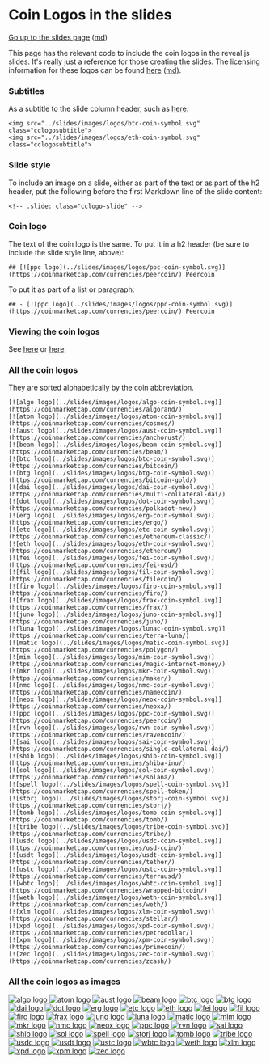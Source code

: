 Coin Logos in the slides
========================

[Go up to the slides page](../index.html) ([md](../index.md))


This page has the relevant code to include the coin logos in the reveal.js slides.  It's really just a reference for those creating the slides.  The licensing information for these logos can be found [here](images/logos/readme.html) ([md](images/logos/readme.md)).


### Subtitles

As a subtitle to the slide column header, such as [here](stablecoins.html#/casestudy):

```
<img src="../slides/images/logos/btc-coin-symbol.svg" class="cclogosubtitle">
<img src="../slides/images/logos/eth-coin-symbol.svg" class="cclogosubtitle">
```

### Slide style

To include an image on a slide, either as part of the text or as part of the h2 header, put the following before the first Markdown line of the slide content:

```
<!-- .slide: class="cclogo-slide" -->
```


### Coin logo

The text of the coin logo is the same.  To put it in a h2 header (be sure to include the slide style line, above):

```
## [![ppc logo](../slides/images/logos/ppc-coin-symbol.svg)](https://coinmarketcap.com/currencies/peercoin/) Peercoin
```

To put it as part of a list or paragraph:

```
## - [![ppc logo](../slides/images/logos/ppc-coin-symbol.svg)](https://coinmarketcap.com/currencies/peercoin/) Peercoin
```

### Viewing the coin logos

See [here](images/logos/readme.html) or [here](../uva/introduction.html#/allcoins).


### All the coin logos

They are sorted alphabetically by the coin abbreviation.

```
[![algo logo](../slides/images/logos/algo-coin-symbol.svg)](https://coinmarketcap.com/currencies/algorand/)
[![atom logo](../slides/images/logos/atom-coin-symbol.svg)](https://coinmarketcap.com/currencies/cosmos/)
[![aust logo](../slides/images/logos/aust-coin-symbol.svg)](https://coinmarketcap.com/currencies/anchorust/)
[![beam logo](../slides/images/logos/beam-coin-symbol.svg)](https://coinmarketcap.com/currencies/beam/)
[![btc logo](../slides/images/logos/btc-coin-symbol.svg)](https://coinmarketcap.com/currencies/bitcoin/)
[![btg logo](../slides/images/logos/btg-coin-symbol.svg)](https://coinmarketcap.com/currencies/bitcoin-gold/)
[![dai logo](../slides/images/logos/dai-coin-symbol.svg)](https://coinmarketcap.com/currencies/multi-collateral-dai/)
[![dot logo](../slides/images/logos/dot-coin-symbol.svg)](https://coinmarketcap.com/currencies/polkadot-new/)
[![erg logo](../slides/images/logos/erg-coin-symbol.svg)](https://coinmarketcap.com/currencies/ergo/)
[![etc logo](../slides/images/logos/etc-coin-symbol.svg)](https://coinmarketcap.com/currencies/ethereum-classic/)
[![eth logo](../slides/images/logos/eth-coin-symbol.svg)](https://coinmarketcap.com/currencies/ethereum/)
[![fei logo](../slides/images/logos/fei-coin-symbol.svg)](https://coinmarketcap.com/currencies/fei-usd/)
[![fil logo](../slides/images/logos/fil-coin-symbol.svg)](https://coinmarketcap.com/currencies/filecoin/)
[![firo logo](../slides/images/logos/firo-coin-symbol.svg)](https://coinmarketcap.com/currencies/firo/)
[![frax logo](../slides/images/logos/frax-coin-symbol.svg)](https://coinmarketcap.com/currencies/frax/)
[![juno logo](../slides/images/logos/juno-coin-symbol.svg)](https://coinmarketcap.com/currencies/juno/)
[![luna logo](../slides/images/logos/lunac-coin-symbol.svg)](https://coinmarketcap.com/currencies/terra-luna/)
[![matic logo](../slides/images/logos/matic-coin-symbol.svg)](https://coinmarketcap.com/currencies/polygon/)
[![mim logo](../slides/images/logos/mim-coin-symbol.svg)](https://coinmarketcap.com/currencies/magic-internet-money/)
[![mkr logo](../slides/images/logos/mkr-coin-symbol.svg)](https://coinmarketcap.com/currencies/maker/)
[![nmc logo](../slides/images/logos/nmc-coin-symbol.svg)](https://coinmarketcap.com/currencies/namecoin/)
[![neox logo](../slides/images/logos/neox-coin-symbol.svg)](https://coinmarketcap.com/currencies/neoxa/)
[![ppc logo](../slides/images/logos/ppc-coin-symbol.svg)](https://coinmarketcap.com/currencies/peercoin/)
[![rvn logo](../slides/images/logos/rvn-coin-symbol.svg)](https://coinmarketcap.com/currencies/ravencoin/)
[![sai logo](../slides/images/logos/sai-coin-symbol.svg)](https://coinmarketcap.com/currencies/single-collateral-dai/)
[![shib logo](../slides/images/logos/shib-coin-symbol.svg)](https://coinmarketcap.com/currencies/shiba-inu/)
[![sol logo](../slides/images/logos/sol-coin-symbol.svg)](https://coinmarketcap.com/currencies/solana/)
[![spell logo](../slides/images/logos/spell-coin-symbol.svg)](https://coinmarketcap.com/currencies/spell-token/)
[![storj logo](../slides/images/logos/storj-coin-symbol.svg)](https://coinmarketcap.com/currencies/storj/)
[![tomb logo](../slides/images/logos/tomb-coin-symbol.svg)](https://coinmarketcap.com/currencies/tomb/)
[![tribe logo](../slides/images/logos/tribe-coin-symbol.svg)](https://coinmarketcap.com/currencies/tribe/)
[![usdc logo](../slides/images/logos/usdc-coin-symbol.svg)](https://coinmarketcap.com/currencies/usd-coin/)
[![usdt logo](../slides/images/logos/usdt-coin-symbol.svg)](https://coinmarketcap.com/currencies/tether/)
[![ustc logo](../slides/images/logos/ustc-coin-symbol.svg)](https://coinmarketcap.com/currencies/terrausd/)
[![wbtc logo](../slides/images/logos/wbtc-coin-symbol.svg)](https://coinmarketcap.com/currencies/wrapped-bitcoin/)
[![weth logo](../slides/images/logos/weth-coin-symbol.svg)](https://coinmarketcap.com/currencies/weth/)
[![xlm logo](../slides/images/logos/xlm-coin-symbol.svg)](https://coinmarketcap.com/currencies/stellar/)
[![xpd logo](../slides/images/logos/xpd-coin-symbol.svg)](https://coinmarketcap.com/currencies/petrodollar/)
[![xpm logo](../slides/images/logos/xpm-coin-symbol.svg)](https://coinmarketcap.com/currencies/primecoin/)
[![zec logo](../slides/images/logos/zec-coin-symbol.svg)](https://coinmarketcap.com/currencies/zcash/)
```

### All the coin logos as images

<div class="cclogos">

[![algo logo](../slides/images/logos/algo-coin-symbol.svg)](https://coinmarketcap.com/currencies/algorand/)
[![atom logo](../slides/images/logos/atom-coin-symbol.svg)](https://coinmarketcap.com/currencies/cosmos/)
[![aust logo](../slides/images/logos/aust-coin-symbol.svg)](https://coinmarketcap.com/currencies/anchorust/)
[![beam logo](../slides/images/logos/beam-coin-symbol.svg)](https://coinmarketcap.com/currencies/beam/)
[![btc logo](../slides/images/logos/btc-coin-symbol.svg)](https://coinmarketcap.com/currencies/bitcoin/)
[![btg logo](../slides/images/logos/btg-coin-symbol.svg)](https://coinmarketcap.com/currencies/bitcoin-gold/)
[![dai logo](../slides/images/logos/dai-coin-symbol.svg)](https://coinmarketcap.com/currencies/multi-collateral-dai/)
[![dot logo](../slides/images/logos/dot-coin-symbol.svg)](https://coinmarketcap.com/currencies/polkadot-new/)
[![erg logo](../slides/images/logos/erg-coin-symbol.svg)](https://coinmarketcap.com/currencies/ergo/)
[![etc logo](../slides/images/logos/etc-coin-symbol.svg)](https://coinmarketcap.com/currencies/ethereum-classic/)
[![eth logo](../slides/images/logos/eth-coin-symbol.svg)](https://coinmarketcap.com/currencies/ethereum/)
[![fei logo](../slides/images/logos/fei-coin-symbol.svg)](https://coinmarketcap.com/currencies/fei-usd/)
[![fil logo](../slides/images/logos/fil-coin-symbol.svg)](https://coinmarketcap.com/currencies/filecoin/)
[![firo logo](../slides/images/logos/firo-coin-symbol.svg)](https://coinmarketcap.com/currencies/firo/)
[![frax logo](../slides/images/logos/frax-coin-symbol.svg)](https://coinmarketcap.com/currencies/frax/)
[![juno logo](../slides/images/logos/juno-coin-symbol.svg)](https://coinmarketcap.com/currencies/juno/)
[![luna logo](../slides/images/logos/lunac-coin-symbol.svg)](https://coinmarketcap.com/currencies/terra-luna/)
[![matic logo](../slides/images/logos/matic-coin-symbol.svg)](https://coinmarketcap.com/currencies/polygon/)
[![mim logo](../slides/images/logos/mim-coin-symbol.svg)](https://coinmarketcap.com/currencies/magic-internet-money/)
[![mkr logo](../slides/images/logos/mkr-coin-symbol.svg)](https://coinmarketcap.com/currencies/maker/)
[![nmc logo](../slides/images/logos/nmc-coin-symbol.svg)](https://coinmarketcap.com/currencies/namecoin/)
[![neox logo](../slides/images/logos/neox-coin-symbol.svg)](https://coinmarketcap.com/currencies/neoxa/)
[![ppc logo](../slides/images/logos/ppc-coin-symbol.svg)](https://coinmarketcap.com/currencies/peercoin/)
[![rvn logo](../slides/images/logos/rvn-coin-symbol.svg)](https://coinmarketcap.com/currencies/ravencoin/)
[![sai logo](../slides/images/logos/sai-coin-symbol.svg)](https://coinmarketcap.com/currencies/single-collateral-dai/)
[![shib logo](../slides/images/logos/shib-coin-symbol.svg)](https://coinmarketcap.com/currencies/shiba-inu/)
[![sol logo](../slides/images/logos/sol-coin-symbol.svg)](https://coinmarketcap.com/currencies/solana/)
[![spell logo](../slides/images/logos/spell-coin-symbol.svg)](https://coinmarketcap.com/currencies/spell-token/)
[![storj logo](../slides/images/logos/storj-coin-symbol.svg)](https://coinmarketcap.com/currencies/storj/)
[![tomb logo](../slides/images/logos/tomb-coin-symbol.svg)](https://coinmarketcap.com/currencies/tomb/)
[![tribe logo](../slides/images/logos/tribe-coin-symbol.svg)](https://coinmarketcap.com/currencies/tribe/)
[![usdc logo](../slides/images/logos/usdc-coin-symbol.svg)](https://coinmarketcap.com/currencies/usd-coin/)
[![usdt logo](../slides/images/logos/usdt-coin-symbol.svg)](https://coinmarketcap.com/currencies/tether/)
[![ustc logo](../slides/images/logos/ustc-coin-symbol.svg)](https://coinmarketcap.com/currencies/terrausd/)
[![wbtc logo](../slides/images/logos/wbtc-coin-symbol.svg)](https://coinmarketcap.com/currencies/wrapped-bitcoin/)
[![weth logo](../slides/images/logos/weth-coin-symbol.svg)](https://coinmarketcap.com/currencies/weth/)
[![xlm logo](../slides/images/logos/xlm-coin-symbol.svg)](https://coinmarketcap.com/currencies/stellar/)
[![xpd logo](../slides/images/logos/xpd-coin-symbol.svg)](https://coinmarketcap.com/currencies/petrodollar/)
[![xpm logo](../slides/images/logos/xpm-coin-symbol.svg)](https://coinmarketcap.com/currencies/primecoin/)
[![zec logo](../slides/images/logos/zec-coin-symbol.svg)](https://coinmarketcap.com/currencies/zcash/)

</div>
